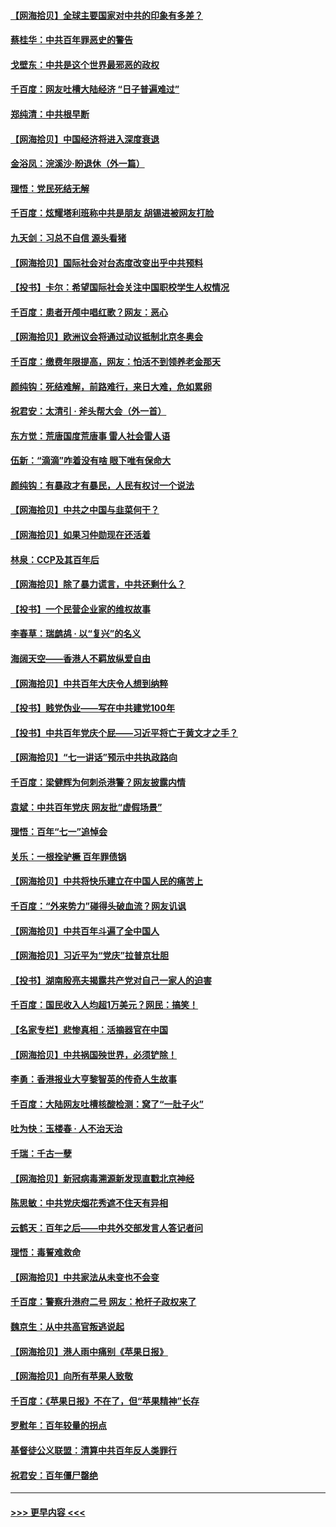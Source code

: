 #### [【网海拾贝】全球主要国家对中共的印象有多差？](../pages/nsc993/n13085788.md?t=07140901) 
#### [蔡桂华：中共百年罪恶史的警告](../pages/nsc993/n13085715.md?t=07140901) 
#### [戈壁东：中共是这个世界最邪恶的政权](../pages/nsc993/n13085641.md?t=07140901) 
#### [千百度：网友吐槽大陆经济 “日子普遍难过”](../pages/nsc993/n13085475.md?t=07140901) 
#### [郑纯清：中共根早断](../pages/nsc993/n13084579.md?t=07140901) 
#### [【网海拾贝】中国经济将进入深度衰退](../pages/nsc993/n13082552.md?t=07140901) 
#### [金浴凤：浣溪沙·盼退休（外一篇）](../pages/nsc993/n13081560.md?t=07140901) 
#### [理悟：党民死结无解](../pages/nsc993/n13081552.md?t=07140901) 
#### [千百度：炫耀塔利班称中共是朋友  胡锡进被网友打脸](../pages/nsc993/n13081538.md?t=07140901) 
#### [九天剑：习总不自信 源头看猪](../pages/nsc993/n13081197.md?t=07140901) 
#### [【网海拾贝】国际社会对台态度改变出乎中共预料](../pages/nsc993/n13080968.md?t=07140901) 
#### [【投书】卡尔：希望国际社会关注中国职校学生人权情况](../pages/nsc993/n13080410.md?t=07140901) 
#### [千百度：患者开颅中唱红歌？网友：恶心](../pages/nsc993/n13080377.md?t=07140901) 
#### [【网海拾贝】欧洲议会将通过动议抵制北京冬奥会](../pages/nsc993/n13078156.md?t=07140901) 
#### [千百度：缴费年限提高，网友：怕活不到领养老金那天](../pages/nsc993/n13078088.md?t=07140901) 
#### [颜纯钩：死结难解，前路难行，来日大难，危如累卵](../pages/nsc993/n13077179.md?t=07140901) 
#### [祝君安：太清引 · 斧头帮大会（外一首）](../pages/nsc993/n13077162.md?t=07140901) 
#### [东方觉：荒唐国度荒唐事 雷人社会雷人语](../pages/nsc993/n13075917.md?t=07140901) 
#### [伍新：“滴滴”咋着没有啥 眼下唯有保命大](../pages/nsc993/n13075894.md?t=07140901) 
#### [颜纯钩：有暴政才有暴民，人民有权讨一个说法](../pages/nsc993/n13075734.md?t=07140901) 
#### [【网海拾贝】中共之中国与韭菜何干？](../pages/nsc993/n13075428.md?t=07140901) 
#### [【网海拾贝】如果习仲勋现在还活着](../pages/nsc993/n13073410.md?t=07140901) 
#### [林泉：CCP及其百年后](../pages/nsc993/n13073226.md?t=07140901) 
#### [【网海拾贝】除了暴力谎言，中共还剩什么？](../pages/nsc993/n13071082.md?t=07140901) 
#### [【投书】一个民营企业家的维权故事](../pages/nsc993/n13070932.md?t=07140901) 
#### [李春草：瑞鹧鸪 · 以“复兴”的名义](../pages/nsc993/n13069984.md?t=07140901) 
#### [海阔天空——香港人不羁放纵爱自由](../pages/nsc993/n13069407.md?t=07140901) 
#### [【网海拾贝】中共百年大庆令人想到纳粹](../pages/nsc993/n13068483.md?t=07140901) 
#### [【投书】贱党伪业——写在中共建党100年](../pages/nsc993/n13067843.md?t=07140901) 
#### [【投书】中共百年党庆个屁——习近平将亡于黄文才之手？](../pages/nsc993/n13067425.md?t=07140901) 
#### [【网海拾贝】“七一讲话”预示中共执政路向](../pages/nsc993/n13066434.md?t=07140901) 
#### [千百度：梁健辉为何刺杀港警？网友披露内情](../pages/nsc993/n13066979.md?t=07140901) 
#### [袁斌：中共百年党庆 网友批“虚假场景”](../pages/nsc993/n13066385.md?t=07140901) 
#### [理悟：百年“七一”追悼会](../pages/nsc993/n13066106.md?t=07140901) 
#### [关乐：一根拴驴橛 百年罪债锅](../pages/nsc993/n13066089.md?t=07140901) 
#### [【网海拾贝】中共将快乐建立在中国人民的痛苦上](../pages/nsc993/n13064939.md?t=07140901) 
#### [千百度：“外来势力”碰得头破血流？网友讥讽](../pages/nsc993/n13064878.md?t=07140901) 
#### [【网海拾贝】中共百年斗遍了全中国人](../pages/nsc993/n13060020.md?t=07140901) 
#### [【网海拾贝】习近平为“党庆”拉普京壮胆](../pages/nsc993/n13057781.md?t=07140901) 
#### [【投书】湖南殷亮夫揭露共产党对自己一家人的迫害](../pages/nsc993/n13057744.md?t=07140901) 
#### [千百度：国民收入人均超1万美元？网民：搞笑！](../pages/nsc993/n13057692.md?t=07140901) 
#### [【名家专栏】悲惨真相：活摘器官在中国](../pages/nsc993/n13056611.md?t=07140901) 
#### [【网海拾贝】中共祸国殃世界，必须铲除！](../pages/nsc993/n13056011.md?t=07140901) 
#### [李勇：香港报业大亨黎智英的传奇人生故事](../pages/nsc993/n13055258.md?t=07140901) 
#### [千百度：大陆网友吐槽核酸检测：窝了“一肚子火”](../pages/nsc993/n13055194.md?t=07140901) 
#### [吐为快：玉楼春 · 人不治天治](../pages/nsc993/n13054028.md?t=07140901) 
#### [千瑞：千古一孽](../pages/nsc993/n13054016.md?t=07140901) 
#### [【网海拾贝】新冠病毒溯源新发现直戳北京神经](../pages/nsc993/n13052425.md?t=07140901) 
#### [陈思敏：中共党庆烟花秀遮不住天有异相](../pages/nsc993/n13052020.md?t=07140901) 
#### [云鹤天：百年之后——中共外交部发言人答记者问](../pages/nsc993/n13051604.md?t=07140901) 
#### [理悟：毒誓难救命](../pages/nsc993/n13051601.md?t=07140901) 
#### [【网海拾贝】中共家法从未变也不会变](../pages/nsc993/n13050366.md?t=07140901) 
#### [千百度：警察升港府二号 网友：枪杆子政权来了](../pages/nsc993/n13050261.md?t=07140901) 
#### [魏京生：从中共高官叛逃说起](../pages/nsc993/n13048997.md?t=07140901) 
#### [【网海拾贝】港人雨中痛别《苹果日报》](../pages/nsc993/n13048941.md?t=07140901) 
#### [【网海拾贝】向所有苹果人致敬](../pages/nsc993/n13046795.md?t=07140901) 
#### [千百度：《苹果日报》不在了，但“苹果精神”长存](../pages/nsc993/n13046703.md?t=07140901) 
#### [罗慰年：百年较量的拐点](../pages/nsc993/n13046542.md?t=07140901) 
#### [基督徒公义联盟：清算中共百年反人类罪行](../pages/nsc993/n13046499.md?t=07140901) 
#### [祝君安：百年僵尸罄绝](../pages/nsc993/n13045595.md?t=07140901) 

----
#### [ >>> 更早内容 <<< ](../indexes/nsc993-earlier.md)
